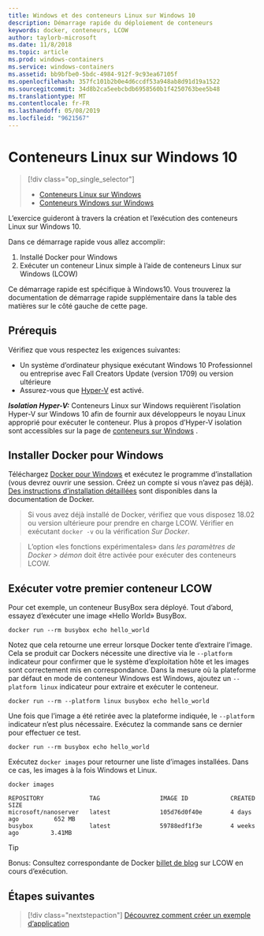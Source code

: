 ```yaml
---
title: Windows et des conteneurs Linux sur Windows 10
description: Démarrage rapide du déploiement de conteneurs
keywords: docker, conteneurs, LCOW
author: taylorb-microsoft
ms.date: 11/8/2018
ms.topic: article
ms.prod: windows-containers
ms.service: windows-containers
ms.assetid: bb9bfbe0-5bdc-4984-912f-9c93ea67105f
ms.openlocfilehash: 357fc101b2b0e4d6ccdf53a948ab8d91d19a1522
ms.sourcegitcommit: 34d8b2ca5eebcbdb6958560b1f4250763bee5b48
ms.translationtype: MT
ms.contentlocale: fr-FR
ms.lasthandoff: 05/08/2019
ms.locfileid: "9621567"
---
```

# <a name="linux-containers-on-windows-10"></a>Conteneurs Linux sur Windows 10

> [!div class="op_single_selector"]
> - [Conteneurs Linux sur Windows](quick-start-windows-10-linux.md)
> - [Conteneurs Windows sur Windows](quick-start-windows-10.md)

L’exercice guideront à travers la création et l’exécution des conteneurs Linux sur Windows 10.

Dans ce démarrage rapide vous allez accomplir:

1. Installé Docker pour Windows
2. Exécuter un conteneur Linux simple à l’aide de conteneurs Linux sur Windows (LCOW)

Ce démarrage rapide est spécifique à Windows10. Vous trouverez la documentation de démarrage rapide supplémentaire dans la table des matières sur le côté gauche de cette page.

## <a name="prerequisites"></a>Prérequis

Vérifiez que vous respectez les exigences suivantes:
- Un système d’ordinateur physique exécutant Windows 10 Professionnel ou entreprise avec Fall Creators Update (version 1709) ou version ultérieure
- Assurez-vous que [Hyper-V](https://docs.microsoft.com/virtualization/hyper-v-on-windows/reference/hyper-v-requirements) est activé.

***Isolation Hyper-V:*** Conteneurs Linux sur Windows requièrent l’isolation Hyper-V sur Windows 10 afin de fournir aux développeurs le noyau Linux approprié pour exécuter le conteneur. Plus à propos d’Hyper-V isolation sont accessibles sur la page de [conteneurs sur Windows](../about/index.md) .

## <a name="install-docker-for-windows"></a>Installer Docker pour Windows

Téléchargez [Docker pour Windows](https://store.docker.com/editions/community/docker-ce-desktop-windows) et exécutez le programme d’installation (vous devrez ouvrir une session. Créez un compte si vous n’avez pas déjà). [Des instructions d’installation détaillées](https://docs.docker.com/docker-for-windows/install) sont disponibles dans la documentation de Docker.

> Si vous avez déjà installé de Docker, vérifiez que vous disposez 18.02 ou version ultérieure pour prendre en charge LCOW. Vérifier en exécutant `docker -v` ou la vérification *Sur Docker*.

> L’option «les fonctions expérimentales» dans *les paramètres de Docker > démon* doit être activée pour exécuter des conteneurs LCOW.

## <a name="run-your-first-lcow-container"></a>Exécuter votre premier conteneur LCOW

Pour cet exemple, un conteneur BusyBox sera déployé. Tout d’abord, essayez d’exécuter une image «Hello World» BusyBox.

```console
docker run --rm busybox echo hello_world
```

Notez que cela retourne une erreur lorsque Docker tente d’extraire l’image. Cela se produit car Dockers nécessite une directive via le `--platform` indicateur pour confirmer que le système d’exploitation hôte et les images sont correctement mis en correspondance. Dans la mesure où la plateforme par défaut en mode de conteneur Windows est Windows, ajoutez un `--platform linux` indicateur pour extraire et exécuter le conteneur.

```console
docker run --rm --platform linux busybox echo hello_world
```

Une fois que l’image a été retirée avec la plateforme indiquée, le `--platform` indicateur n’est plus nécessaire. Exécutez la commande sans ce dernier pour effectuer ce test.

```console
docker run --rm busybox echo hello_world
```

Exécutez `docker images` pour retourner une liste d’images installées. Dans ce cas, les images à la fois Windows et Linux.

```console
docker images

REPOSITORY             TAG                 IMAGE ID            CREATED             SIZE
microsoft/nanoserver   latest              105d76d0f40e        4 days ago          652 MB
busybox                latest              59788edf1f3e        4 weeks ago         3.41MB
```

> [!TIP]
> Bonus: Consultez correspondante de Docker [billet de blog](https://blog.docker.com/2018/02/docker-for-windows-18-02-with-windows-10-fall-creators-update/) sur LCOW en cours d’exécution.

## <a name="next-steps"></a>Étapes suivantes

> [!div class="nextstepaction"]
> [Découvrez comment créer un exemple d’application](./building-sample-app.md)